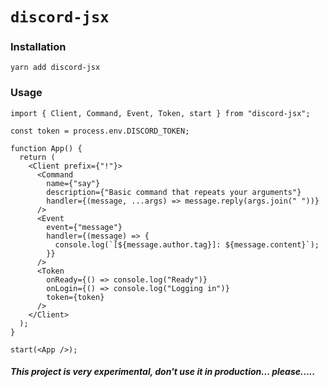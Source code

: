 # `discord-jsx`

### Installation

```shell script
yarn add discord-jsx
```

### Usage

```tsx
import { Client, Command, Event, Token, start } from "discord-jsx";

const token = process.env.DISCORD_TOKEN;

function App() {
  return (
    <Client prefix={"!"}>
      <Command
        name={"say"}
        description={"Basic command that repeats your arguments"}
        handler={(message, ...args) => message.reply(args.join(" "))}
      />
      <Event
        event={"message"}
        handler={(message) => {
          console.log(`[${message.author.tag}]: ${message.content}`);
        }}
      />
      <Token
        onReady={() => console.log("Ready")}
        onLogin={() => console.log("Logging in")}
        token={token}
      />
    </Client>
  );
}

start(<App />);
```

##### This project is very experimental, don't use it in production... please.....
